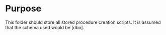 # Purpose

This folder should store all stored procedure creation scripts.
It is assumed that the schema used would be [dbo].